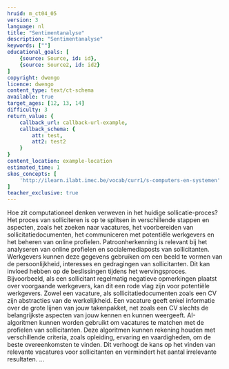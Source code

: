 ```yaml
---
hruid: m_ct04_05
version: 3
language: nl
title: "Sentimentanalyse"
description: "Sentimentanalyse"
keywords: [""]
educational_goals: [
    {source: Source, id: id}, 
    {source: Source2, id: id2}
]
copyright: dwengo
licence: dwengo
content_type: text/ct-schema
available: true
target_ages: [12, 13, 14]
difficulty: 3
return_value: {
    callback_url: callback-url-example,
    callback_schema: {
        att: test,
        att2: test2
    }
}
content_location: example-location
estimated_time: 1
skos_concepts: [
    'http://ilearn.ilabt.imec.be/vocab/curr1/s-computers-en-systemen'
]
teacher_exclusive: true
---
```


<context>
Hoe zit computationeel denken verweven in het huidige sollicatie-proces? 
</div>
</context>
<decomposition>
Het proces van solliciteren is op te splitsen in verschillende stappen en aspecten, zoals het zoeken naar vacatures, het voorbereiden van sollicitatiedocumenten, het communiceren met potentiële werkgevers en het beheren van online profielen. 
</decomposition>
<patternRecognition>
Patroonherkenning is relevant bij het analyseren van online profielen en socialemediaposts van sollicitanten. Werkgevers kunnen deze gegevens gebruiken om een beeld te vormen van de persoonlijkheid, interesses en gedragingen van sollicitanten. Dit kan invloed hebben op de beslissingen tijdens het wervingsproces. Bijvoorbeeld, als een sollicitant regelmatig negatieve opmerkingen plaatst over voorgaande werkgevers, kan dit een rode vlag zijn voor potentiële werkgevers.</patternRecognition>
<abstraction>
Zowel een vacature, als sollicitatiedocumenten zoals een CV zijn abstracties van de werkelijkheid. Een vacature geeft enkel informatie over de grote lijnen van jouw takenpakket, net zoals een CV slechts de belangrijkste aspecten van jouw kennen en kunnen weergeeft. 
</abstraction>
<algorithms>
AI-algoritmen kunnen worden gebruikt om vacatures te matchen met de profielen van sollicitanten. Deze algoritmen kunnen rekening houden met verschillende criteria, zoals opleiding, ervaring en vaardigheden, om de beste overeenkomsten te vinden. Dit verhoogt de kans op het vinden van relevante vacatures voor sollicitanten en vermindert het aantal irrelevante resultaten.</algorithms>
<implementation>
... 
</implementation>

